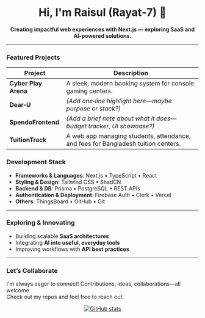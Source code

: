 <h1 align="center">Hi, I'm Raisul (Rayat‑7) 👋</h1>
<p align="center"><strong>Creating impactful web experiences with Next.js — exploring SaaS and AI‑powered solutions.</strong></p>

---

###  Featured Projects
| Project | Description |
|--------|-------------|
| **Cyber Play Arena** | A sleek, modern booking system for console gaming centers. |
| **Dear‑U** | *(Add one‑line highlight here—maybe purpose or stack?)* |
| **SpendoFrontend** | *(Add a brief note about what it does—budget tracker, UI showcase?)* |
| **TuitionTrack** | A web app managing students, attendance, and fees for Bangladesh tuition centers. |



###  Development Stack
- **Frameworks & Languages**: Next.js • TypeScript • React
- **Styling & Design**: Tailwind CSS • ShadCN
- **Backend & DB**: Prisma • PostgreSQL • REST APIs
- **Authentication & Deployment**: Firebase Auth • Clerk • Vercel
- **Others**: ThingsBoard • GitHub • Git

---

###  Exploring & Innovating
- Building scalable **SaaS architectures**
- Integrating **AI into useful, everyday tools**
- Improving workflows with **API best practices**

---

###  Let’s Collaborate
I'm always eager to connect! Contributions, ideas, collaborations—all welcome.  
Check out my repos and feel free to reach out.

<p align="center">
  <a href="https://github.com/Rayat-7">
    <img src="https://github-readme-stats.vercel.app/api?username=Rayat-7&show_icons=true&theme=tokyonight" alt="GitHub stats" />
  </a>
</p>


